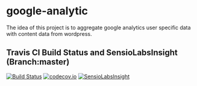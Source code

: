 google-analytic
=======

The idea of this project is to aggregate google analytics user specific data with content data from wordpress.

## Travis CI Build Status and SensioLabsInsight (Branch:master)
[![Build Status](https://travis-ci.org/lkochniss/google-analytic.svg?branch=master)](https://travis-ci.org/lkochniss/google-analytic)
[![codecov.io](https://codecov.io/github/lkochniss/google-analytic/coverage.svg?branch=master)](https://codecov.io/github/lkochniss/google-analytic?branch=master)
[![SensioLabsInsight](https://insight.sensiolabs.com/projects/71042f7a-fd99-4543-a72c-9403d15574d3/big.png)](https://insight.sensiolabs.com/projects/71042f7a-fd99-4543-a72c-9403d15574d3)
